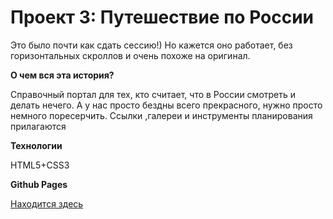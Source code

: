 # Проект 3: Путешествие по России

Это было почти как сдать сессию!) 
Но кажется оно работает, без горизонтальных скроллов и очень похоже на оригинал.

**О чем вся эта история?**

Справочный портал для тех, кто считает, что в России смотреть и делать нечего. А у нас просто бездны всего прекрасного, нужно просто немного поресерчить. Ссылки ,галереи и инструменты планирования прилагаются

**Технологии**

HTML5+CSS3

**Github Pages**

[Находится здесь](https://clevergirafffa.github.io/russian-travel/index.html)



